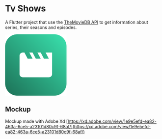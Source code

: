 # Tv Shows

A Flutter project that use the [TheMovieDB API](https://developers.themoviedb.org/4/getting-started/authorization)
to get information about series, their seasons and episodes.

<img src="https://raw.githubusercontent.com/DIEG055/Flutter-TV-Shows/develop/assets/img/icon.png" alt="drawing" width="200"/>

## Mockup

Mockup made with Adobe Xd [https://xd.adobe.com/view/1e9e5efd-ea82-463a-6ce5-a23101d80c9f-68af/](https://xd.adobe.com/view/1e9e5efd-ea82-463a-6ce5-a23101d80c9f-68af/)
